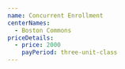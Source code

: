```yaml
---
name: Concurrent Enrollment
centerNames:
  - Boston Commons
priceDetails:
  - price: 2000
    payPeriod: three-unit-class
---
```

